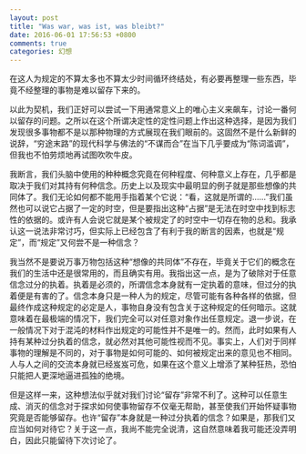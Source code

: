 ```yaml
---
layout: post
title: "Was war, was ist, was bleibt?"
date: 2016-06-01 17:56:53 +0800
comments: true
categories: 幻想
---
```

在这人为规定的不算太多也不算太少时间循环终结处，有必要再整理一些东西，毕竟不经整理的事物是难以留存下来的。<!--more-->

以此为契机，我们正好可以尝试一下用通常意义上的唯心主义来飙车，讨论一番何以留存的问题。之所以在这个所谓决定性的定性问题上作出这种选择，是因为我们发现很多事物都不是以那种物理的方式展现在我们眼前的。这固然不是什么新鲜的说辞，“穷途末路”的现代科学与佛法的“不谋而合”在当下几乎要成为“陈词滥调”，但我也不怕劳烦地再试图吹吹牛皮。

我断言，我们头脑中使用的种种概念究竟在何种程度、何种意义上存在，几乎都是取决于我们对其持有何种信念。历史上以及现实中最明显的例子就是那些想像的共同体了。我们无论如何都不能用手指着某个它说：“看，这就是所谓的……”我们虽然也可以说它占据了一定的时空，但是要指出这种“占据”是无法在时空中找到标志性的依据的。或许有人会说它就是某个被规定了的时空中一切存在物的总和。我承认这一说法非常讨巧，但实际上已经包含了有利于我的断言的因素，也就是“规定”，而“规定”又何尝不是一种信念？

我当然不是要说万事万物包括这种“想像的共同体”不存在，毕竟关于它们的概念在我们的生活中还是很常用的，而且确实有用。我指出这一点，是为了破除对于任意信念过分的执着。执着是必须的，所谓信念本身就有一定执着的意味，但过分的执着便是有害的了。信念本身只是一种人为的规定，尽管可能有各种各样的依据，但最终作成这种规定的必定是人，事物自身没有包含关于这种规定的任何暗示。这就意味着在最极端的情况下，我们完全可以对任意对象作出任意规定。退一步说，在一般情况下对于混沌的材料作出规定的可能性并不是唯一的。然而，此时如果有人持有某种过分执着的信念，就必然对其他可能性视而不见。事实上，人们对于同样事物的理解是不同的，对于事物是如何可能的、如何被规定出来的意见也不相同。人与人之间的交流本身就已经岌岌可危，如果在这个意义上增添了某种狂热，恐怕只能把人更深地逼进孤独的绝境。

但是这样一来，这种想法似乎就对我们讨论“留存”非常不利了。这种可以任意生成、消灭的信念对于探求如何使事物留存不仅毫无帮助，甚至使我们开始怀疑事物究竟是否能够留存。也许“留存”本身就是一种过分执着的信念？如果是，那我们又应当如何对待它？关于这一点，我尚不能完全说清，这自然意味着我可能还没弄明白，因此只能留待下次讨论了。
